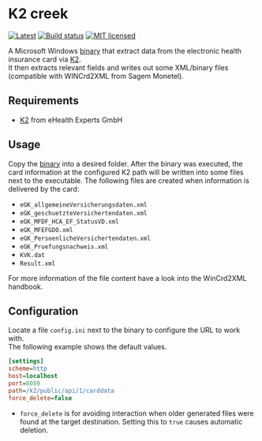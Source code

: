 # K2 creek

[![Latest](https://img.shields.io/github/release/eHealthExperts/k2-creek.svg?label=latest)](https://github.com/eHealthExperts/k2-creek/releases/latest)
[![Build status](https://ci.appveyor.com/api/projects/status/2kbxt91uj6kaqhs5/branch/master?svg=true)](https://ci.appveyor.com/project/ehex/k2-creek/branch/master)
[![MIT licensed](https://img.shields.io/badge/license-MIT-blue.svg)](./LICENSE)

A Microsoft Windows [binary](https://github.com/eHealthExperts/k2-creek/releases/latest) that extract data from the electronic health insurance card via [K2](https://k2.ehealthexperts.de/).<br/>
It then extracts relevant fields and writes out some XML/binary files (compatible with WINCrd2XML from Sagem Monetel).

## Requirements
* [K2](https://k2.ehealthexperts.de/) from eHealth Experts GmbH

## Usage

Copy the [binary](https://github.com/eHealthExperts/k2-creek/releases/latest) into a desired folder. After the binary was executed, the card information at the configured K2 path will be written into some files next to the executable. The following files are created when information is delivered by the card:<br/>

- `eGK_allgemeineVersicherungsdaten.xml`
- `eGK_geschuetzteVersichertendaten.xml`
- `eGK_MFDF_HCA_EF_StatusVD.xml`
- `eGK_MFEFGDO.xml`
- `eGK_PersoenlicheVersichertendaten.xml`
- `eGK_Pruefungsnachweis.xml`
- `KVK.dat`
- `Result.xml`

For more information of the file content have a look into the WinCrd2XML handbook.

## Configuration
Locate a file `config.ini` next to the binary to configure the URL to work with.<br/>
The following example shows the default values.

```ini
[settings]
scheme=http
host=localhost
port=8089
path=/k2/public/api/1/carddata
force_delete=false
```
* `force_delete` is for avoiding interaction when older generated files were found at the target destination. Setting this to `true` causes automatic deletion.
